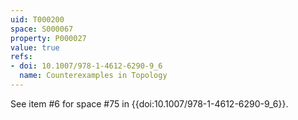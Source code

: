 ```yaml
---
uid: T000200
space: S000067
property: P000027
value: true
refs:
- doi: 10.1007/978-1-4612-6290-9_6
  name: Counterexamples in Topology
---
```


See item #6 for space #75 in {{doi:10.1007/978-1-4612-6290-9_6}}.
